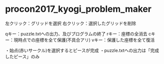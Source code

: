 # procon2017_kyogi_problem_maker

左クリック：グリッドを選択
右クリック：選択したグリッドを削除

qキー：puzzle.txtへの出力、及びプログラムの終了
rキー：座標の全消去
cキー：現時点での座標を全て保護(不具合アリ)
vキー：保護した座標を全て復活

・始点(赤いサークル)を選択するとピースが完成
・puzzle.txtへの出力は「完成したピース」のみ
